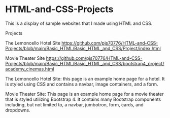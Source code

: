 # HTML-and-CSS-Projects
This is a display of sample websites that I made using HTML and CSS.

Projects

  The Lemoncello Hotel Site https://github.com/pjs70776/HTML-and-CSS-Projects/blob/main/Basic_HTML/Basic_HTML_and_CSS/Project/index.html

  Movie Theater Site https://github.com/pjs70776/HTML-and-CSS-Projects/blob/main/Basic_HTML/Basic_HTML_and_CSS/bootstrap4_project/academy_cinemas.html

The Lemoncello Hotel Site: this page is an example home page for a hotel.  It is styled using CSS and contains a navbar, image containers, and a form.

Movie Theater Site:  This page is an example home page for a movie theater that is styled utilizing Bootstrap 4.  It contains many Bootstrap components including, but not limited to, a navbar, jumbotron, form, cards, and dropdowns.



